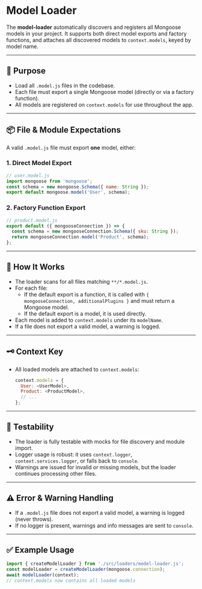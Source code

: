# Model Loader

The **model-loader** automatically discovers and registers all Mongoose models in your project. It supports both direct model exports and factory functions, and attaches all discovered models to `context.models`, keyed by model name.

---

## 🧩 Purpose
- Load all `.model.js` files in the codebase.
- Each file must export a single Mongoose model (directly or via a factory function).
- All models are registered on `context.models` for use throughout the app.

---

## 📦 File & Module Expectations

A valid `.model.js` file must export **one** model, either:

### 1. Direct Model Export
```js
// user.model.js
import mongoose from 'mongoose';
const schema = new mongoose.Schema({ name: String });
export default mongoose.model('User', schema);
```

### 2. Factory Function Export
```js
// product.model.js
export default ({ mongooseConnection }) => {
  const schema = new mongooseConnection.Schema({ sku: String });
  return mongooseConnection.model('Product', schema);
};
```

---

## 🔄 How It Works
- The loader scans for all files matching `**/*.model.js`.
- For each file:
  - If the default export is a function, it is called with `{ mongooseConnection, additionalPlugins }` and must return a Mongoose model.
  - If the default export is a model, it is used directly.
- Each model is added to `context.models` under its `modelName`.
- If a file does not export a valid model, a warning is logged.

---

## 🗝️ Context Key
- All loaded models are attached to `context.models`:
  ```js
  context.models = {
    User: <UserModel>,
    Product: <ProductModel>,
    // ...
  };
  ```

---

## 🧪 Testability
- The loader is fully testable with mocks for file discovery and module import.
- Logger usage is robust: it uses `context.logger`, `context.services.logger`, or falls back to `console`.
- Warnings are issued for invalid or missing models, but the loader continues processing other files.

---

## ⚠️ Error & Warning Handling
- If a `.model.js` file does not export a valid model, a warning is logged (never throws).
- If no logger is present, warnings and info messages are sent to `console`.

---

## ✅ Example Usage
```js
import { createModelLoader } from './src/loaders/model-loader.js';
const modelLoader = createModelLoader(mongoose.connection);
await modelLoader(context);
// context.models now contains all loaded models
``` 